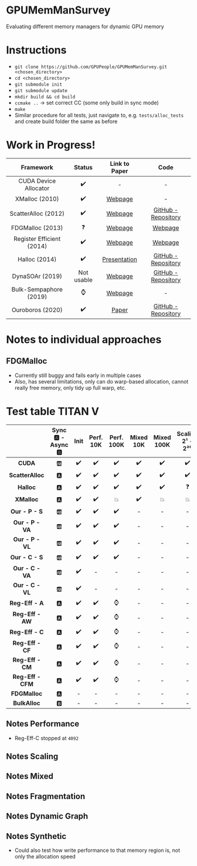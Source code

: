 # GPUMemManSurvey
Evaluating different memory managers for dynamic GPU memory

# Instructions
* `git clone https://github.com/GPUPeople/GPUMemManSurvey.git <chosen_directory>`
* `cd <chosen_directory>`
* `git submodule init`
* `git submodule update`
* `mkdir build && cd build`
* `ccmake ..` -> set correct CC (some only build in sync mode)
* `make`
* Similar procedure for all tests, just navigate to, e.g. `tests/alloc_tests` and create build folder the same as before

# Work in Progress!

| Framework | Status | Link to Paper | Code |
|:---:|:---:|:---:| :---:|
| CUDA Device Allocator | :heavy_check_mark: 	| - | - |
| XMalloc (2010)				| 	:heavy_check_mark: 	| [Webpage](http://hdl.handle.net/2142/16137) | - |
| ScatterAlloc (2012) 			| :heavy_check_mark: 	| [Webpage](https://ieeexplore.ieee.org/document/6339604) | [GitHub - Repository](https://github.com/ax3l/scatteralloc) |
| FDGMalloc (2013) 			    |  :question: 	| [Webpage](https://www.gcc.tu-darmstadt.de/media/gcc/papers/Widmer_2013_FDM.pdf) | [Webpage](https://www.gcc.tu-darmstadt.de/home/proj/fdgmalloc/index.en.jsp) |
| Register Efficient (2014)	    | :heavy_check_mark:	| [Webpage](https://diglib.eg.org/bitstream/handle/10.2312/hpg.20141090.019-027/019-027.pdf?sequence=1&isAllowed=y) | [Webpage](http://decibel.fi.muni.cz/~xvinkl/CMalloc/) |
| Halloc (2014)				    |  :heavy_check_mark: 	| [Presentation](http://on-demand.gputechconf.com/gtc/2014/presentations/S4271-halloc-high-throughput-dynamic-memory-allocator.pdf) | [GitHub - Repository](https://github.com/canonizer/halloc) |
| DynaSOAr (2019)               |   Not usable   | [Webpage](https://drops.dagstuhl.de/opus/volltexte/2019/10809/pdf/LIPIcs-ECOOP-2019-17.pdf) | [GitHub - Repository](https://github.com/prg-titech/dynasoar)|
| Bulk-Sempaphore (2019)		| 	:watch: 	| [Webpage](https://research.nvidia.com/publication/2019-02_Throughput-oriented-GPU-memory) | - |
| Ouroboros (2020)			    | :heavy_check_mark:	| [Paper](https://dl.acm.org/doi/pdf/10.1145/3392717.3392742) | [GitHub - Repository](https://github.com/GPUPeople/Ouroboros) |

# Notes to individual approaches
## FDGMalloc
* Currently still buggy and fails early in multiple cases
* Also, has several limitations, only can do warp-based allocation, cannot really free memory, only tidy up full warp, etc.

# Test table TITAN V

| | Sync :a: - Async :b: |Init| Perf. 10K | Perf. 100K | Mixed 10K | Mixed 100K | Scaling 2¹ - 2²⁰| Frag. 1|Frag. 2|Graph Init.|Graph Updates|Synthetic|
|:---:|:---:|:---:| :---:|:---:|:---:|:---:|:---:|:---:|:---:|:---:|:---:|:---:|
|**CUDA**|:ab:|:heavy_check_mark:|:heavy_check_mark:|:heavy_check_mark:|:heavy_check_mark:|:heavy_check_mark:|:heavy_check_mark:|:heavy_check_mark:|-|-|-|-|
|**ScatterAlloc**|:a:|:heavy_check_mark:|:heavy_check_mark:|:heavy_check_mark:|:heavy_check_mark:|:heavy_check_mark:|:heavy_check_mark:|:heavy_check_mark:|-|-|-|-|
|**Halloc**|:a:|:heavy_check_mark:|:heavy_check_mark:|:heavy_check_mark:|:heavy_check_mark:|:heavy_check_mark:|:question:|:heavy_check_mark:|-|-|-|-|
|**XMalloc**|:a:|:heavy_check_mark:|:heavy_check_mark:|:boom:|:heavy_check_mark:|:boom:|:boom:|-|-|-|-|-|
|**Our - P - S**|:ab:|:heavy_check_mark:|:heavy_check_mark:|:heavy_check_mark:|-|-|-|:heavy_check_mark:|-|-|-|-|
|**Our - P - VA**|:ab:|:heavy_check_mark:|:heavy_check_mark:|:heavy_check_mark:|-|-|-|:heavy_check_mark:|-|-|-|-|
|**Our - P - VL**|:ab:|:heavy_check_mark:|:heavy_check_mark:|:heavy_check_mark:|-|-|-|:heavy_check_mark:|-|-|-|-|
|**Our - C - S**|:ab:|:heavy_check_mark:|:heavy_check_mark:|:heavy_check_mark:|-|-|-|:heavy_check_mark:|-|-|-|-|
|**Our - C - VA**|:ab:|:heavy_check_mark:|-| -|-|-|-|-|-|-|-|-|
|**Our - C - VL**|:ab:|:heavy_check_mark:|-| -|-|-|-|-|-|-|-|-|
|**Reg-Eff - A**|:a:|:heavy_check_mark:|:heavy_check_mark:| :watch:|-|-|-|-|-|-|-|-|
|**Reg-Eff - AW**|:a:|:heavy_check_mark:|:heavy_check_mark:| :watch:|-|-|-|-|-|-|-|-|
|**Reg-Eff - C**|:a:|:heavy_check_mark:|:heavy_check_mark:| :watch:|-|-|-|-|-|-|-|-|
|**Reg-Eff - CF**|:a:|:heavy_check_mark:|:heavy_check_mark:| :watch:|-|-|-|-|-|-|-|-|
|**Reg-Eff - CM**|:a:|:heavy_check_mark:|:heavy_check_mark:| :watch:|-|-|-|-|-|-|-|-|
|**Reg-Eff - CFM**|:a:|:heavy_check_mark:|:heavy_check_mark:| :watch:|-|-|-|-|-|-|-|-|
|**FDGMalloc**|:a:|-| -|-|-|-|-|-|-|-|-|-|
|**BulkAlloc**|:b:|-| -|-|-|-|-|-|-|-|-|-|


## Notes Performance
* Reg-Eff-C stopped at `4092`

## Notes Scaling

## Notes Mixed

## Notes Fragmentation

## Notes Dynamic Graph

## Notes Synthetic
* Could also test how write performance to that memory region is, not only the allocation speed


